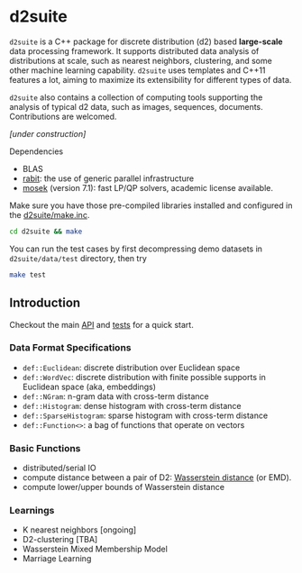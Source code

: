 # d2suite
`d2suite` is a C++ package for discrete distribution (d2) based 
__large-scale__ data processing framework. It supports distributed data analysis
of distributions at scale, such as nearest neighbors, clustering, and
some other machine learning capability. `d2suite` uses templates and C++11 features 
a lot, aiming to maximize its extensibility for different types of data.

`d2suite` also contains a collection of computing tools supporting the analysis 
of typical d2 data, such as images, sequences, documents. Contributions are welcomed.

*[under construction]*

Dependencies
 - BLAS
 - [rabit](https://github.com/dmlc/rabit): the use of generic parallel infrastructure
 - [mosek](https://www.mosek.com) (version 7.1): fast LP/QP solvers, academic license available.

Make sure you have those pre-compiled libraries installed and
configured in the [d2suite/make.inc](d2suite/make.inc).
```bash
cd d2suite && make
```
You can run the test cases by first decompressing demo datasets in `d2suite/data/test` directory,
then try
```bash
make test
```

## Introduction
Checkout the main [API](d2suite/src/common/d2.hpp) and [tests](d2suite/src/test) for a quick start.
### Data Format Specifications
 - `def::Euclidean`: discrete distribution over Euclidean space
 - `def::WordVec`: discrete distribution with finite possible supports in Euclidean space (aka, embeddings)
 - `def::NGram`: n-gram data with cross-term distance
 - `def::Histogram`: dense histogram with cross-term distance
 - `def::SparseHistogram`: sparse histogram with cross-term distance
 - `def::Function<>`: a bag of functions that operate on vectors

### Basic Functions
 - distributed/serial IO 
 - compute distance between a pair of D2: [Wasserstein distance](http://en.wikipedia.org/wiki/Wasserstein_metric) (or EMD).
 - compute lower/upper bounds of Wasserstein distance


### Learnings
 - K nearest neighbors [ongoing]
 - D2-clustering [TBA]
 - Wasserstein Mixed Membership Model
 - Marriage Learning
